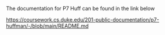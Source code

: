 The documentation for P7 Huff can be found in the link below

https://coursework.cs.duke.edu/201-public-documentation/p7-huffman/-/blob/main/README.md
